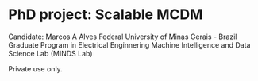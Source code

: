 # PhD project: Scalable MCDM

Candidate: Marcos A Alves
Federal University of Minas Gerais - Brazil
Graduate Program in Electrical Enginnering
Machine Intelligence and Data Science Lab (MINDS Lab)


Private use only.
